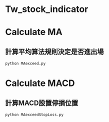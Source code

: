# Tw_stock_indicator

# Calculate MA
## 計算平均算法規則決定是否進出場
```
python MAexceed.py
```

# Calculate MACD
## 計算MACD設置停損位置
```
python MAexceedStopLoss.py
```
